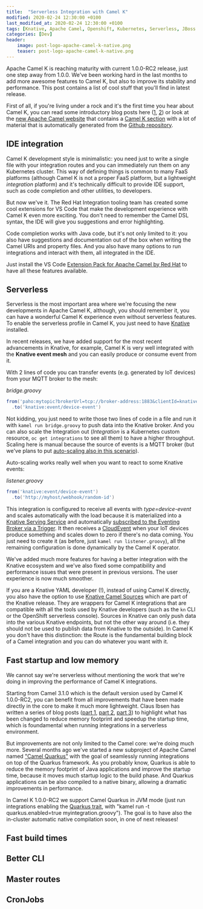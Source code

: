 ```yaml
---
title:  "Serverless Integration with Camel K"
modified: 2020-02-24 12:30:00 +0100
last_modified_at: 2020-02-24 12:30:00 +0100
tags: [Knative, Apache Camel, Openshift, Kubernetes, Serverless, JBoss Fuse]
categories: [Dev]
header:
    image: post-logo-apache-camel-k-native.png
    teaser: post-logo-apache-camel-k-native.png
---
```


Apache Camel K is reaching maturity with current 1.0.0-RC2 release, just one step away from 1.0.0.
We've been working hard in the last months to add more awesome features to Camel K, but also to improve its stability
and performance. This post contains a list of cool stuff that you'll find in latest release.

First of all, if you're living under a rock and it's the first time you hear about Camel K, 
you can read some introductory blog posts here ([1](/2018/10/15/introducing-camel-k/), [2](/2018/10/15/camel-k-on-knative/))
or look at the [new Apache Camel website](https://camel.apache.org/) that contains a [Camel K section](https://camel.apache.org/camel-k/latest/)
with a lot of material that is automatically generated from the [Github repository](https://github.com/apache/camel-k).

## IDE integration

Camel K development style is minimalistic: you need just to write a single file with your integration routes and you can immediately 
run them on any Kubernetes cluster. This way of defining things is common to many FaaS platforms (although Camel K is not a proper FaaS platform, 
but a lightweight *integration* platform) and it's technically difficult to provide IDE support, such as code completion and other utilities, 
to developers.

But now we've it. The Red Hat Integration tooling team has created some cool extensions for VS Code that make the development experience 
with Camel K even more exciting. 
You don't need to remember the Camel DSL syntax, the IDE will give you suggestions and error highlighting.

Code completion works with Java code, but it's not only limited to it: you also have suggestions and documentation out of the box when writing the Camel URIs and property files.
And you also have many options to run integrations and interact with them, all integrated in the IDE.

Just install the VS Code [Extension Pack for Apache Camel by Red Hat](https://marketplace.visualstudio.com/items?itemName=redhat.apache-camel-extension-pack) to have all these  features available.

## Serverless

Serverless is the most important area where we're focusing the new developments in Apache Camel K, although, you should remember it, 
you can have a wonderful Camel K experience even without serverless features.
To enable the serverless profile in Camel K, you just need to have [Knative](https://knative.dev) installed.

In recent releases, we have added support for the most recent advancements in Knative, for example, Camel K is very well integrated 
with the **Knative event mesh** and you can easily produce or consume event from it.

With 2 lines of code you can transfer events (e.g. generated by IoT devices) from your MQTT broker to the mesh:

*bridge.groovy*
```groovy
from('paho:mytopic?brokerUrl=tcp://broker-address:1883&clientId=knative-bridge')
  .to('knative:event/device-event')
```

Not kidding, you just need to write those two lines of code in a file and run it with `kamel run bridge.groovy` to 
push data into the Knative broker. And you can also scale the Integration out (*Integration* is a Kubernetes custom resource, `oc get integrations` to see all them)
to have a higher throughput. Scaling here is manual because the source of events is a MQTT broker (but we've plans to put [auto-scaling also in this scenario](https://github.com/apache/camel-k/issues/1107)).

Auto-scaling works really well when you want to react to some Knative events:

*listener.groovy*
```groovy
from('knative:event/device-event')
  .to('http://myhost/webhook/random-id')
``` 

This integration is configured to receive all events with *type=device-event* and scales automatically with the load because it is materialized into a [Knative Serving Service](https://knative.dev/docs/serving/spec/knative-api-specification-1.0/#service)
and automatically [subscribed to the Eventing Broker via a Trigger](https://knative.dev/docs/eventing/broker-trigger/).
It then receives a [CloudEvent](https://cloudevents.io/) when your IoT devices produce something and scales down to zero if there's no data coming.
You just need to create it (as before, just `kamel run listener.groovy`), all the remaining configuration is 
done dynamically by the Camel K operator.

We've added much more features for having a better integration with the Knative ecosystem and we've also fixed some compatibility and performance issues that were present 
in previous versions. The user experience is now much smoother.

If you are a Knative YAML developer (!), instead of using Camel K directly, you also have the option to use [Knative Camel Sources](https://knative.dev/docs/eventing/samples/apache-camel-source/)
which are part of the Knative release. They are wrappers for Camel K integrations that are compatible with all the tools used by Knative developers (such as the `kn` CLI or the OpenShift serverless console).
Sources in Knative can only push data into the various Knative endpoints, but not the other way around (i.e. they should not be used to publish data from Knative to the outside).
In Camel K you don't have this distinction: the Route is the fundamental building block of a Camel integration and you can do whatever you want with it. 

## Fast startup and low memory 

We cannot say we're serverless without mentioning the work that we're doing in improving the performance of Camel K integrations.

Starting from Camel 3.1.0 which is the default version used by Camel K 1.0.0-RC2, you can benefit from all improvements that have been made directly in the core to make it much more lightweight. Claus Ibsen has written a series of blog posts ([part 1](http://www.davsclaus.com/2020/01/apache-camel-31-more-camel-core.html?m=1), [part 2](http://www.davsclaus.com/2020/01/apache-camel-31-more-camel-core_30.html?m=1), [part 3](http://www.davsclaus.com/2020/02/apache-camel-31-more-camel-core.html?m=1)) to highlight what has been changed to reduce memory footprint and speedup the startup time, which is foundamental when running integrations in a serverless environment.

But improvements are not only limited to the Camel core: we're doing much more. Several months ago we've started a new subproject of Apache Camel named ["Camel Quarkus"](https://github.com/apache/camel-quarkus) with the goal of seamlessly running integrations on top of the Quarkus framework. As you probably know, Quarkus is able to reduce the memory footprint of Java applications and improve the startup time, because it moves much startup logic to the build phase. And Quarkus applications can be also compiled to a native binary, allowing a dramatic improvements in performance.

In Camel K 1.0.0-RC2 we support Camel Quarkus in JVM mode (just run integrations enabling the [Quarkus trait](https://camel.apache.org/camel-k/latest/traits/quarkus.html), with "kamel run -t quarkus.enabled=true myintegration.groovy"). The goal is to have also the in-cluster automatic native compilation soon, in one of next releases!

## Fast build times

## Better CLI

## Master routes

## CronJobs

